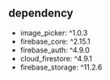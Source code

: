 ## dependency

- image_picker: ^1.0.3
- firebase_core: ^2.15.1
- firebase_auth: ^4.9.0
- cloud_firestore: ^4.9.1
- firebase_storage: ^11.2.6
